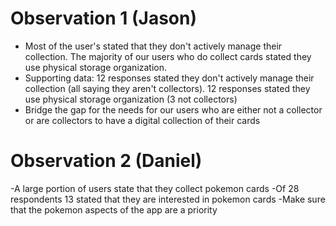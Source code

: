 # Observation 1 (Jason)
- Most of the user's stated that they don't actively manage their collection. The majority of our users who do collect cards stated they use physical storage organization.
- Supporting data: 12 responses stated they don't actively manage their collection (all saying they aren't collectors). 12 responses stated they use physical storage organization (3 not collectors)
- Bridge the gap for the needs for our users who are either not a collector or are collectors to have a digital collection of their cards

# Observation 2 (Daniel)
-A large portion of users state that they collect pokemon cards
-Of 28 respondents 13  stated that they are interested in pokemon cards
-Make sure that the pokemon aspects of the app are a priority 
